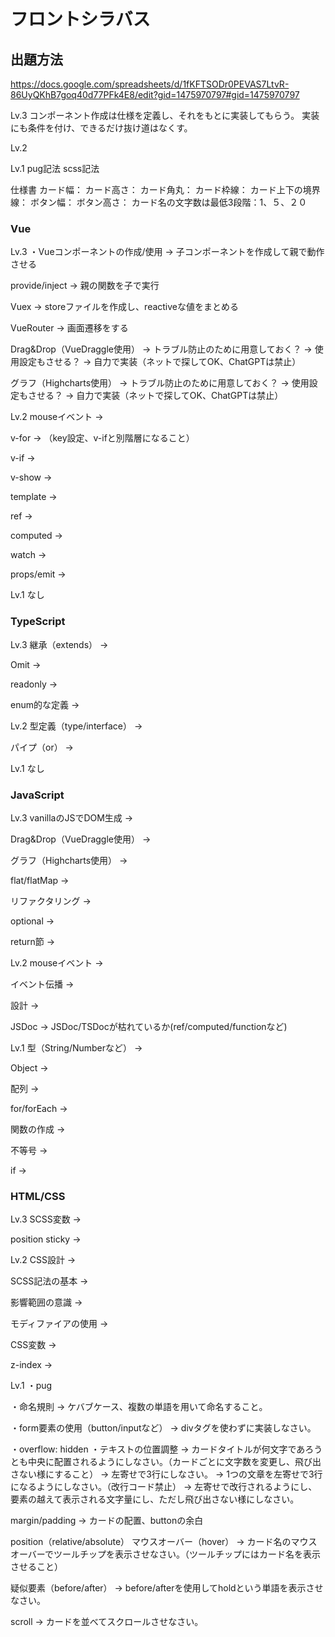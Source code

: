 # フロントシラバス

## 出題方法

https://docs.google.com/spreadsheets/d/1fKFTSODr0PEVAS7LtvR-86UyQKhB7goq40d77PFk4E8/edit?gid=1475970797#gid=1475970797

Lv.3
コンポーネント作成は仕様を定義し、それをもとに実装してもらう。
実装にも条件を付け、できるだけ抜け道はなくす。

Lv.2

Lv.1
pug記法
scss記法

仕様書
カード幅：
カード高さ：
カード角丸：
カード枠線：
カード上下の境界線：
ボタン幅：
ボタン高さ：
カード名の文字数は最低3段階：1、５、２０

### Vue

Lv.3
・Vueコンポーネントの作成/使用
-> 子コンポーネントを作成して親で動作させる

provide/inject
-> 親の関数を子で実行

Vuex
-> storeファイルを作成し、reactiveな値をまとめる

VueRouter
-> 画面遷移をする

Drag&Drop（VueDraggle使用）
-> トラブル防止のために用意しておく？
-> 使用設定もさせる？
-> 自力で実装（ネットで探してOK、ChatGPTは禁止）

グラフ（Highcharts使用）
-> トラブル防止のために用意しておく？
-> 使用設定もさせる？
-> 自力で実装（ネットで探してOK、ChatGPTは禁止）

Lv.2
mouseイベント
->

v-for
-> （key設定、v-ifと別階層になること）

v-if
->

v-show
->

template
->

ref
->

computed
->

watch
->

props/emit
->

Lv.1
なし

### TypeScript

Lv.3
継承（extends）
->

Omit
->

readonly
->

enum的な定義
->

Lv.2
型定義（type/interface）
->

パイプ（or）
->

Lv.1
なし

### JavaScript

Lv.3
vanillaのJSでDOM生成
->

Drag&Drop（VueDraggle使用）
->

グラフ（Highcharts使用）
->

flat/flatMap
->

リファクタリング
->

optional
->

return節
->

Lv.2
mouseイベント
->

イベント伝播
->

設計
->

JSDoc
-> JSDoc/TSDocが枯れているか(ref/computed/functionなど)

Lv.1
型（String/Numberなど）
->

Object
->

配列
->

for/forEach
->

関数の作成
->

不等号
->

if
->

### HTML/CSS

Lv.3
SCSS変数
->

position sticky
->

Lv.2
CSS設計
->

SCSS記法の基本
->

影響範囲の意識
->

モディファイアの使用
->

CSS変数
->

z-index
->

Lv.1
・pug

・命名規則
-> ケバブケース、複数の単語を用いて命名すること。

・form要素の使用（button/inputなど）
-> divタグを使わずに実装しなさい。

・overflow: hidden
・テキストの位置調整
-> カードタイトルが何文字であろうとも中央に配置されるようにしなさい。（カードごとに文字数を変更し、飛び出さない様にすること）
-> 左寄せで3行にしなさい。
-> 1つの文章を左寄せで3行になるようにしなさい。（改行コード禁止）
-> 左寄せで改行されるようにし、要素の越えて表示される文字量にし、ただし飛び出さない様にしなさい。

margin/padding
-> カードの配置、buttonの余白

position（relative/absolute）
マウスオーバー（hover）
-> カード名のマウスオーバーでツールチップを表示させなさい。（ツールチップにはカード名を表示させること）

疑似要素（before/after）
-> before/afterを使用してholdという単語を表示させなさい。

scroll
-> カードを並べてスクロールさせなさい。

